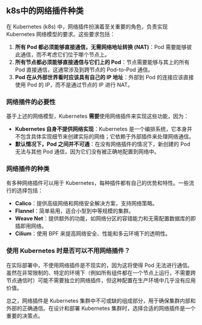 ## k8s中的网络插件种类

在 Kubernetes (k8s) 中，网络插件扮演着至关重要的角色，负责实现 Kubernetes 网络模型的要求。这些要求包括：

1. **所有 Pod 都必须能够直接通信，无需网络地址转换 (NAT)**：Pod 需要能够彼此通信，而不考虑它们位于哪个节点上。
2. **所有节点都必须能够直接通信与它们上的 Pod**：节点需要能够与其上的所有 Pod 直接通信，这通常涉及到跨节点的 Pod-to-Pod 通信。
3. **Pod 在从外部世界看时应该具有自己的 IP 地址**：外部到 Pod 的连接应该直接使用 Pod 的 IP，而不是通过节点的 IP 进行 NAT。

### 网络插件的必要性

基于上述的网络模型，Kubernetes **需要**使用网络插件来实现这些功能，因为：

- **Kubernetes 自身不提供网络实现**：Kubernetes 是一个编排系统，它本身并不包含具体实现细节来创建实际的网络；它依赖于外部插件来处理网络通信。
- **默认情况下，Pod 之间并不可通**：在没有网络插件的情况下，新创建的 Pod 无法与其他 Pod 通信，因为它们没有被正确地配置到网络中。

### 网络插件的种类

有多种网络插件可以用于 Kubernetes，每种插件都有自己的优势和特性。一些流行的选择包括：

- **Calico**：提供高级网络和网络安全解决方案，支持网络策略。
- **Flannel**：简单易用，适合小型到中等规模的集群。
- **Weave Net**：提供额外的功能，如网络分区的容错能力和无需配置数据库的即插即用网络。
- **Cilium**：使用 BPF 来提高网络安全、性能和多云环境下的透明性。

### 使用 Kubernetes 时是否可以不用网络插件？

在实际部署中，不使用网络插件是不现实的，因为这将使得 Pod 无法进行通信。虽然在非常限制的、特定的环境下（例如所有组件都在一个节点上运行，不需要跨节点通信时）可能不需要独立的网络插件，但这种配置在生产环境中几乎没有应用价值。

总之，网络插件是 Kubernetes 集群中不可或缺的组成部分，用于确保集群内部和外部的正确通信。在设计和部署 Kubernetes 集群时，选择合适的网络插件是一个重要的决策点。